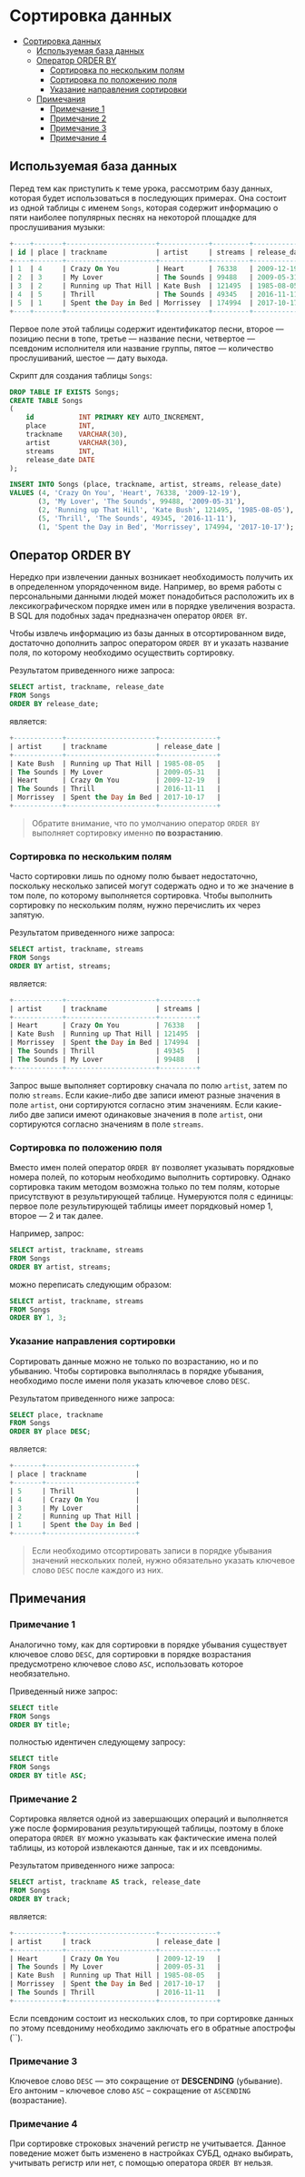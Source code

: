 # Cортировка данных

- [Cортировка данных](#cортировка-данных)
  - [Используемая база данных](#используемая-база-данных)
  - [Оператор ORDER BY](#оператор-order-by)
    - [Сортировка по нескольким полям](#сортировка-по-нескольким-полям)
    - [Сортировка по положению поля](#сортировка-по-положению-поля)
    - [Указание направления сортировки](#указание-направления-сортировки)
  - [Примечания](#примечания)
    - [Примечание 1](#примечание-1)
    - [Примечание 2](#примечание-2)
    - [Примечание 3](#примечание-3)
    - [Примечание 4](#примечание-4)

## Используемая база данных

Перед тем как приступить к теме урока, рассмотрим базу данных, которая будет использоваться в последующих примерах. Она состоит из одной таблицы с именем `Songs`, которая содержит информацию о пяти наиболее популярных песнях на некоторой площадке для прослушивания музыки:

```sql
+----+-------+----------------------+------------+---------+--------------+
| id | place | trackname            | artist     | streams | release_date |
+----+-------+----------------------+------------+---------+--------------+
| 1  | 4     | Crazy On You         | Heart      | 76338   | 2009-12-19   |
| 2  | 3     | My Lover             | The Sounds | 99488   | 2009-05-31   |
| 3  | 2     | Running up That Hill | Kate Bush  | 121495  | 1985-08-05   |
| 4  | 5     | Thrill               | The Sounds | 49345   | 2016-11-11   |
| 5  | 1     | Spent the Day in Bed | Morrissey  | 174994  | 2017-10-17   |
+----+-------+----------------------+------------+---------+--------------+
```

Первое поле этой таблицы содержит идентификатор песни, второе — позицию песни в топе, третье — название песни, четвертое — псевдоним исполнителя или название группы, пятое — количество прослушиваний, шестое — дату выхода.

Скрипт для создания таблицы `Songs`:

```sql
DROP TABLE IF EXISTS Songs;
CREATE TABLE Songs
(
    id           INT PRIMARY KEY AUTO_INCREMENT,
    place        INT,
    trackname    VARCHAR(30),
    artist       VARCHAR(30),
    streams      INT,
    release_date DATE
);

INSERT INTO Songs (place, trackname, artist, streams, release_date)
VALUES (4, 'Crazy On You', 'Heart', 76338, '2009-12-19'),
       (3, 'My Lover', 'The Sounds', 99488, '2009-05-31'),
       (2, 'Running up That Hill', 'Kate Bush', 121495, '1985-08-05'),
       (5, 'Thrill', 'The Sounds', 49345, '2016-11-11'),
       (1, 'Spent the Day in Bed', 'Morrissey', 174994, '2017-10-17');
```

## Оператор ORDER BY

Нередко при извлечении данных возникает необходимость получить их в определенном упорядоченном виде. Например, во время работы с персональными данными людей может понадобиться расположить их в лексикографическом порядке имен или в порядке увеличения возраста. В SQL для подобных задач предназначен оператор `ORDER BY`.

Чтобы извлечь информацию из базы данных в отсортированном виде, достаточно дополнить запрос оператором `ORDER BY` и указать название поля, по которому необходимо осуществить сортировку.

Результатом приведенного ниже запроса:

```sql
SELECT artist, trackname, release_date
FROM Songs
ORDER BY release_date;
```

является:

```sql
+------------+----------------------+--------------+
| artist     | trackname            | release_date |
+------------+----------------------+--------------+
| Kate Bush  | Running up That Hill | 1985-08-05   |
| The Sounds | My Lover             | 2009-05-31   |
| Heart      | Crazy On You         | 2009-12-19   |
| The Sounds | Thrill               | 2016-11-11   |
| Morrissey  | Spent the Day in Bed | 2017-10-17   |
+------------+----------------------+--------------+
```

> Обратите внимание, что по умолчанию оператор `ORDER BY` выполняет сортировку именно **по возрастанию**.

### Сортировка по нескольким полям

Часто сортировки лишь по одному полю бывает недостаточно, поскольку несколько записей могут содержать одно и то же значение в том поле, по которому выполняется сортировка. Чтобы выполнить сортировку по нескольким полям, нужно перечислить их через запятую.

Результатом приведенного ниже запроса:

```sql
SELECT artist, trackname, streams
FROM Songs
ORDER BY artist, streams;
```

является:

```sql
+------------+----------------------+---------+
| artist     | trackname            | streams |
+------------+----------------------+---------+
| Heart      | Crazy On You         | 76338   |
| Kate Bush  | Running up That Hill | 121495  |
| Morrissey  | Spent the Day in Bed | 174994  |
| The Sounds | Thrill               | 49345   |
| The Sounds | My Lover             | 99488   |
+------------+----------------------+---------+
```

Запрос выше выполняет сортировку сначала по полю `artist`, затем по полю `streams`. Если какие-либо две записи имеют разные значения в поле `artist`, они сортируются согласно этим значениям. Если какие-либо две записи имеют одинаковые значения в поле `artist`, они сортируются согласно значениям в поле `streams`.

### Сортировка по положению поля

Вместо имен полей оператор `ORDER BY` позволяет указывать порядковые номера полей, по которым необходимо выполнить сортировку. Однако сортировка таким методом возможна только по тем полям, которые присутствуют в результирующей таблице. Нумеруются поля с единицы: первое поле результирующей таблицы имеет порядковый номер 1, второе — 2 и так далее.

Например, запрос:

```sql
SELECT artist, trackname, streams
FROM Songs
ORDER BY artist, streams;
```

можно переписать следующим образом:

```sql
SELECT artist, trackname, streams
FROM Songs
ORDER BY 1, 3;
```

### Указание направления сортировки

Сортировать данные можно не только по возрастанию, но и по убыванию. Чтобы сортировка выполнялась в порядке убывания, необходимо после имени поля указать ключевое слово `DESC`.

Результатом приведенного ниже запроса:

```sql
SELECT place, trackname
FROM Songs
ORDER BY place DESC;
```

является:

```sql
+-------+----------------------+
| place | trackname            |
+-------+----------------------+
| 5     | Thrill               |
| 4     | Crazy On You         |
| 3     | My Lover             |
| 2     | Running up That Hill |
| 1     | Spent the Day in Bed |
+-------+----------------------+
```

> Если необходимо отсортировать записи в порядке убывания значений нескольких полей, нужно обязательно указать ключевое слово `DESC` после каждого из них.

## Примечания

### Примечание 1

Аналогично тому, как для сортировки в порядке убывания существует ключевое слово `DESC`, для сортировки в порядке возрастания предусмотрено ключевое слово `ASC`, использовать которое необязательно.

Приведенный ниже запрос:

```sql
SELECT title
FROM Songs
ORDER BY title;
```

полностью идентичен следующему запросу:

```sql
SELECT title
FROM Songs
ORDER BY title ASC;
```

### Примечание 2

Сортировка является одной из завершающих операций и выполняется уже после формирования результирующей таблицы, поэтому в блоке оператора `ORDER BY` можно указывать как фактические имена полей таблицы, из которой извлекаются данные, так и их псевдонимы.

Результатом приведенного ниже запроса:

```sql
SELECT artist, trackname AS track, release_date
FROM Songs
ORDER BY track;
```

является:

```sql
+------------+----------------------+--------------+
| artist     | track                | release_date |
+------------+----------------------+--------------+
| Heart      | Crazy On You         | 2009-12-19   |
| The Sounds | My Lover             | 2009-05-31   |
| Kate Bush  | Running up That Hill | 1985-08-05   |
| Morrissey  | Spent the Day in Bed | 2017-10-17   |
| The Sounds | Thrill               | 2016-11-11   |
+------------+----------------------+--------------+
```

Если псевдоним состоит из нескольких слов, то при сортировке данных по этому псевдониму необходимо заключать его в обратные апострофы (\`\`).

### Примечание 3

Ключевое слово `DESC` — это сокращение от **DESCENDING** (убывание). Его антоним – ключевое слово `ASC` – сокращение от `ASCENDING` (возрастание).

### Примечание 4

При сортировке строковых значений регистр не учитывается. Данное поведение может быть изменено в настройках СУБД, однако выбирать, учитывать регистр или нет, с помощью оператора `ORDER BY` нельзя.
